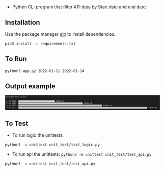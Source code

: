 # 

* Python CLI program that filter API data by Start date and end date:

## Installation

Use the package manager [pip](https://pip.pypa.io/en/stable/) to install dependencies.

```bash
pip3 install -r requirements.txt
```

## To Run
```bash
python3 app.py 2022-01-11 2022-01-14
```

## Output example
![](image.png)

## To Test

* To run logic the unittests: 
```bash
python3 -m unittest unit_test/test_logic.py
```
* To run api the unittests: `python3 -m unittest unit_test/test_api.py`
```bash
python3 -m unittest unit_test/test_api.py
```

